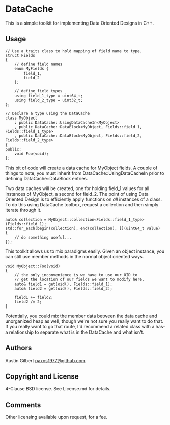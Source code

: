 # DataCache

This is a simple toolkit for implementing Data Oriented Designs in C++. 

## Usage

	// Use a traits class to hold mapping of field name to type.
	struct Fields
	{
		// define field names
		enum MyFields {
			field_1,
			field_2
		};

		// define field types
		using field_1_type = uint64_t;
		using field_2_type = uint32_t;
	};
	
    // Declare a type using the DataCache
    class MyObject
        : public DataCache::UsingDataCacheIn<MyObject>
        , public DataCache::DataBlock<MyObject, Fields::field_1, Fields::field_1_type>
        , public DataCache::DataBlock<MyObject, Fields::field_2, Fields::field_2_type>
    {
    public:
    	void Foo(void);
    };

This bit of code will create a data cache for MyObject fields. A couple of things to note, you must inherit from DataCache::UsingDataCacheIn prior to defining DataCache::DataBlock entries.

Two data caches will be created, one for holding field_1 values for all instances of MyObject, a second for field_2. The point of using Data Oriented Design is to efficiently apply functions on _all_ instances of a class. To do this using DataCache toolbox, request a collection and then simply iterate through it.

    auto& collection = MyObject::collection<Fields::field_1_type>(Fields::field_1);
    std::for_each(begin(collection), end(collection), [](uint64_t value)
    {
    	// do something useful...
    });

This toolkit allows us to mix paradigms easily. Given an object instance, you can still use member methods in the normal object oriented ways.

	void MyObject::Foo(void)
	{
		// the only inconvenience is we have to use our OID to 
		// get the location of our fields we want to modify here.
		auto& field1 = get(oid(), Fields::field_1);
		auto& field2 = get(oid(), Fields::field_2);

		field1 += field2;
		field2 /= 2;
	}

Potentially, you could mix the member data between the data cache and unorganized heap as well, though we're not sure you really want to do that. If you really want to go that route, I'd recommend a related class with a has-a relationship to separate what is in the DataCache and what isn't.

## Authors

Austin Gilbert <paxos1977@github.com>

## Copyright and License

4-Clause BSD license. See License.md for details.

## Comments

Other licensing available upon request, for a fee.
